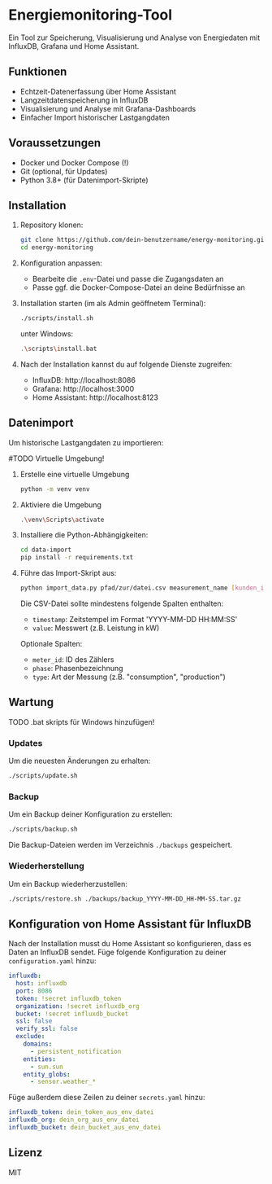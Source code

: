 # Energiemonitoring-Tool

Ein Tool zur Speicherung, Visualisierung und Analyse von Energiedaten mit InfluxDB, Grafana und Home Assistant.

## Funktionen

- Echtzeit-Datenerfassung über Home Assistant
- Langzeitdatenspeicherung in InfluxDB
- Visualisierung und Analyse mit Grafana-Dashboards
- Einfacher Import historischer Lastgangdaten

## Voraussetzungen

- Docker und Docker Compose (!)
- Git (optional, für Updates)
- Python 3.8+ (für Datenimport-Skripte)

## Installation

1. Repository klonen:
   ```bash
   git clone https://github.com/dein-benutzername/energy-monitoring.git
   cd energy-monitoring
   ```

2. Konfiguration anpassen:
   - Bearbeite die `.env`-Datei und passe die Zugangsdaten an
   - Passe ggf. die Docker-Compose-Datei an deine Bedürfnisse an

3. Installation starten (im als Admin geöffnetem Terminal):
   ```bash
   ./scripts/install.sh
   ```
   unter Windows:
   ```bash
   .\scripts\install.bat
   ```

4. Nach der Installation kannst du auf folgende Dienste zugreifen:
   - InfluxDB: http://localhost:8086
   - Grafana: http://localhost:3000
   - Home Assistant: http://localhost:8123

## Datenimport

Um historische Lastgangdaten zu importieren:

#TODO Virtuelle Umgebung! 

1. Erstelle eine virtuelle Umgebung
   ```bash
   python -m venv venv
   ```

2. Aktiviere die Umgebung
   ```bash
   .\venv\Scripts\activate
   ```

3. Installiere die Python-Abhängigkeiten:
   ```bash
   cd data-import
   pip install -r requirements.txt
   ```

4. Führe das Import-Skript aus:
   ```bash
   python import_data.py pfad/zur/datei.csv measurement_name [kunden_id]
   ```

   Die CSV-Datei sollte mindestens folgende Spalten enthalten:
   - `timestamp`: Zeitstempel im Format 'YYYY-MM-DD HH:MM:SS'
   - `value`: Messwert (z.B. Leistung in kW)

   Optionale Spalten:
   - `meter_id`: ID des Zählers
   - `phase`: Phasenbezeichnung
   - `type`: Art der Messung (z.B. "consumption", "production")

## Wartung

TODO .bat skripts für Windows hinzufügen!

### Updates

Um die neuesten Änderungen zu erhalten:

```bash
./scripts/update.sh
```

### Backup

Um ein Backup deiner Konfiguration zu erstellen:

```bash
./scripts/backup.sh
```

Die Backup-Dateien werden im Verzeichnis `./backups` gespeichert.

### Wiederherstellung

Um ein Backup wiederherzustellen:

```bash
./scripts/restore.sh ./backups/backup_YYYY-MM-DD_HH-MM-SS.tar.gz
```

## Konfiguration von Home Assistant für InfluxDB

Nach der Installation musst du Home Assistant so konfigurieren, dass es Daten an InfluxDB sendet. Füge folgende Konfiguration zu deiner `configuration.yaml` hinzu:

```yaml
influxdb:
  host: influxdb
  port: 8086
  token: !secret influxdb_token
  organization: !secret influxdb_org
  bucket: !secret influxdb_bucket
  ssl: false
  verify_ssl: false
  exclude:
    domains:
      - persistent_notification
    entities:
      - sun.sun
    entity_globs:
      - sensor.weather_*
```

Füge außerdem diese Zeilen zu deiner `secrets.yaml` hinzu:

```yaml
influxdb_token: dein_token_aus_env_datei
influxdb_org: dein_org_aus_env_datei
influxdb_bucket: dein_bucket_aus_env_datei
```

## Lizenz

MIT
